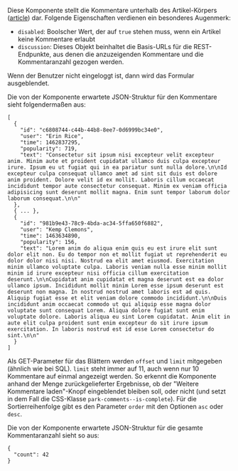 Diese Komponente stellt die Kommentare unterhalb des Artikel-Körpers ([article](#article)) dar. Folgende Eigenschaften verdienen ein besonderes Augenmerk:

* `disabled`: Boolscher Wert, der auf `true` stehen muss, wenn ein Artikel keine Kommentare erlaubt
* `discussion`: Dieses Objekt beinhaltet die Basis-URLs für die REST-Endpunkte, aus denen die anzuzeigenden Kommentare und die Kommentaranzahl gezogen werden.  

Wenn der Benutzer nicht eingeloggt ist, dann wird das Formular ausgeblendet.

Die von der Komponente erwartete JSON-Struktur für den Kommentare sieht folgendermaßen aus:

```
[
  {
    "id": "c6808744-c44b-44b8-8ee7-0d6999bc34e0",
    "user": "Erin Rice",
    "time": 1462837295,
    "popularity": 719,
    "text": "Consectetur sit ipsum nisi excepteur velit excepteur anim. Minim aute et proident cupidatat ullamco duis culpa excepteur irure. Ipsum eu ut fugiat qui in ea pariatur sunt nulla dolore.\n\nId excepteur culpa consequat ullamco amet ad sint sit duis est dolore anim proident. Dolore velit id ex mollit. Laboris cillum occaecat incididunt tempor aute consectetur consequat. Minim ex veniam officia adipisicing sunt deserunt mollit magna. Enim sunt tempor laborum dolor laborum consequat.\n\n"
  },
  { ... },
  {
    "id": "981b9e43-78c9-4bda-ac34-5ffa650f6882",
    "user": "Kemp Clemons",
    "time": 1463634890,
    "popularity": 156,
    "text": "Lorem anim do aliqua enim quis eu est irure elit sunt dolor elit non. Eu do tempor non et mollit fugiat ut reprehenderit eu dolor dolor nisi nisi. Nostrud ea elit amet eiusmod. Exercitation minim ullamco voluptate culpa. Laboris veniam nulla esse minim mollit minim id irure excepteur nisi officia cillum exercitation deserunt.\n\nCupidatat anim cupidatat et magna deserunt est ea dolor ullamco ipsum. Incididunt mollit minim Lorem esse ipsum deserunt est deserunt non magna. In nostrud nostrud amet laboris est ad quis. Aliquip fugiat esse et elit veniam dolore commodo incididunt.\n\nDuis incididunt anim occaecat commodo ut qui aliquip esse magna dolor voluptate sunt consequat Lorem. Aliqua dolore fugiat sunt enim voluptate dolore. Laboris aliqua eu sint Lorem cupidatat. Anim elit in aute elit culpa proident sunt enim excepteur do sit irure ipsum exercitation. In laboris nostrud est id esse Lorem consectetur do sint.\n\n"
  }
]
```

Als GET-Parameter für das Blättern werden `offset` und `limit` mitgegeben (ähnlich wie bei SQL). `limit` steht immer auf 11, auch wenn nur 10 Kommentare auf einmal angezeigt werden. So erkennt die Komponente anhand der Menge zurückgelieferter Ergebnisse, ob der "Weitere Kommentare laden"-Knopf eingeblendet bleiben soll, oder nicht (und setzt in dem Fall die CSS-Klasse `park-comments--is-complete`). Für die Sortierreihenfolge gibt es den Parameter `order` mit den Optionen `asc` oder `desc`.

Die von der Komponente erwartete JSON-Struktur für die gesamte Kommentaranzahl sieht so aus:

```
{ 
  "count": 42 
}
```
